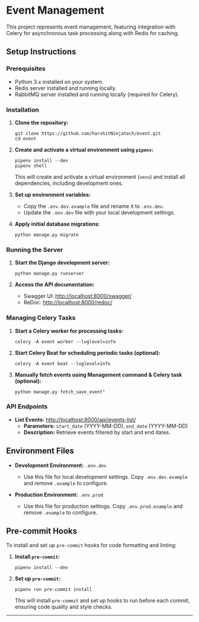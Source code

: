 # Event Management

This project represents event management, featuring integration with Celery for asynchronous task processing along with Redis for caching.

## Setup Instructions

### Prerequisites

- Python 3.x installed on your system.
- Redis server installed and running locally.
- RabbitMQ server installed and running locally (required for Celery).

### Installation

1. **Clone the repository:**
   ```
   git clone https://github.com/harshitNinjatech/event.git
   cd event
   ```

2. **Create and activate a virtual environment using `pipenv`:**
   ```
   pipenv install --dev
   pipenv shell
   ```
   This will create and activate a virtual environment (`venv`) and install all dependencies, including development ones.

3. **Set up environment variables:**
   - Copy the `.env.dev.example` file and rename it to `.env.dev`.
   - Update the `.env.dev` file with your local development settings.

4. **Apply initial database migrations:**
   ```
   python manage.py migrate
   ```

### Running the Server

1. **Start the Django development server:**
   ```
   python manage.py runserver
   ```

2. **Access the API documentation:**
   - Swagger UI: [http://localhost:8000/swagger/](http://localhost:8000/swagger/)
   - ReDoc: [http://localhost:8000/redoc/](http://localhost:8000/redoc/)

### Managing Celery Tasks

1. **Start a Celery worker for processing tasks:**
   ```
   celery -A event worker --loglevel=info
   ```

2. **Start Celery Beat for scheduling periodic tasks (optional):**
   ```
   celery -A event beat --loglevel=info
   ```

3. **Manually fetch events using Management command & Celery task (optional):**
   ```
   python manage.py fetch_save_event"
   ```

### API Endpoints

- **List Events:** [http://localhost:8000/api/events-list/](http://localhost:8000/api/events-list/)
  - **Parameters:** `start_date` (YYYY-MM-DD), `end_date` (YYYY-MM-DD)
  - **Description:** Retrieve events filtered by start and end dates.

## Environment Files

- **Development Environment:** `.env.dev`
  - Use this file for local development settings. Copy `.env.dev.example` and remove `.example` to configure.

- **Production Environment:** `.env.prod`
  - Use this file for production settings. Copy `.env.prod.example` and remove `.example` to configure.

## Pre-commit Hooks

To install and set up `pre-commit` hooks for code formatting and linting:

1. **Install `pre-commit`:**
   ```
   pipenv install --dev
   ```

2. **Set up `pre-commit`:**
   ```
   pipenv run pre-commit install
   ```
   This will install `pre-commit` and set up hooks to run before each commit, ensuring code quality and style checks.

---
